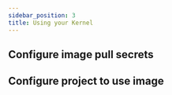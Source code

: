 ```yaml
---
sidebar_position: 3
title: Using your Kernel
---
```


## Configure image pull secrets

## Configure project to use image
